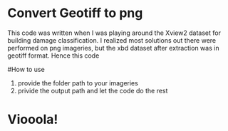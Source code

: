 # Convert Geotiff to png
This code was written when I was playing around the Xview2 dataset for building damage classification.
I realized most solutions out there were performed on png imageries, but the xbd dataset after extraction was in geotiff format.
Hence this code

#How to use
1. provide the folder path to your imageries 
2. privide the output path and let the code do the rest

# Viooola!
